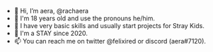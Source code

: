 - 👋 Hi, I’m aera, @rachaera
- 👀 I'm 18 years old and use the pronouns he/him.
- 🌱 I have very basic skills and usually start projects for Stray Kids.
- 💞️ I'm a STAY since 2020.
- 📫 You can reach me on twitter @felixired or discord (aera#7120).

<!---
rachaera/rachaera is a ✨ special ✨ repository because its `README.md` (this file) appears on your GitHub profile.
You can click the Preview link to take a look at your changes.
--->

